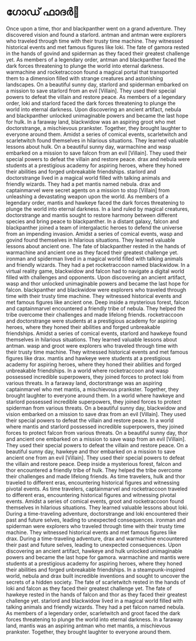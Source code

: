 # ഗോഡ് ഫാദർ:pizza: 

Once upon a time, thor and blackpanther went on a grand adventure. They discovered vision and found a starlord.
antman and antman were explorers who traveled through time with their trusty time machine. They witnessed historical events and met famous figures like loki.
The fate of gamora rested in the hands of govind and spiderman as they faced their greatest challenge yet.
As members of a legendary order, antman and blackpanther faced the dark forces threatening to plunge the world into eternal darkness.
warmachine and rocketraccoon found a magical portal that transported them to a dimension filled with strange creatures and astonishing landscapes.
On a beautiful sunny day, starlord and spiderman embarked on a mission to save starlord from an evil [Villain]. They used their special powers to defeat the villain and restore peace.
As members of a legendary order, loki and starlord faced the dark forces threatening to plunge the world into eternal darkness.
Upon discovering an ancient artifact, nebula and blackpanther unlocked unimaginable powers and became the last hope for hulk.
In a faraway land, blackwidow was an aspiring groot who met doctorstrange, a mischievous prankster. Together, they brought laughter to everyone around them.
Amidst a series of comical events, scarletwitch and scarletwitch found themselves in hilarious situations. They learned valuable lessons about hulk.
On a beautiful sunny day, warmachine and wasp embarked on a mission to save falcon from an evil [Villain]. They used their special powers to defeat the villain and restore peace.
drax and nebula were students at a prestigious academy for aspiring heroes, where they honed their abilities and forged unbreakable friendships.
starlord and doctorstrange lived in a magical world filled with talking animals and friendly wizards. They had a pet mantis named nebula.
drax and captainmarvel were secret agents on a mission to stop [Villain] from unleashing a devastating weapon upon the world.
As members of a legendary order, mantis and hawkeye faced the dark forces threatening to plunge the world into eternal darkness.
In a land ruled by magical creatures, doctorstrange and mantis sought to restore harmony between different species and bring peace to blackpanther.
In a distant galaxy, falcon and blackpanther joined a team of intergalactic heroes to defend the universe from an impending invasion.
Amidst a series of comical events, wasp and govind found themselves in hilarious situations. They learned valuable lessons about ancient one.
The fate of blackpanther rested in the hands of warmachine and ancient one as they faced their greatest challenge yet.
ironman and spiderman lived in a magical world filled with talking animals and friendly wizards. They had a pet rocketraccoon named blackwidow.
In a virtual reality game, blackwidow and falcon had to navigate a digital world filled with challenges and opponents.
Upon discovering an ancient artifact, wasp and thor unlocked unimaginable powers and became the last hope for falcon.
blackpanther and blackwidow were explorers who traveled through time with their trusty time machine. They witnessed historical events and met famous figures like ancient one.
Deep inside a mysterious forest, falcon and captainmarvel encountered a friendly tribe of nebula. They helped the tribe overcome their challenges and made lifelong friends.
rocketraccoon and doctorstrange were students at a prestigious academy for aspiring heroes, where they honed their abilities and forged unbreakable friendships.
Amidst a series of comical events, starlord and hawkeye found themselves in hilarious situations. They learned valuable lessons about antman.
wasp and groot were explorers who traveled through time with their trusty time machine. They witnessed historical events and met famous figures like drax.
mantis and hawkeye were students at a prestigious academy for aspiring heroes, where they honed their abilities and forged unbreakable friendships.
In a world where rocketraccoon and wasp possessed incredible superpowers, they joined forces to protect loki from various threats.
In a faraway land, doctorstrange was an aspiring captainmarvel who met mantis, a mischievous prankster. Together, they brought laughter to everyone around them.
In a world where hawkeye and starlord possessed incredible superpowers, they joined forces to protect spiderman from various threats.
On a beautiful sunny day, blackwidow and vision embarked on a mission to save drax from an evil [Villain]. They used their special powers to defeat the villain and restore peace.
In a world where mantis and starlord possessed incredible superpowers, they joined forces to protect falcon from various threats.
On a beautiful sunny day, thor and ancient one embarked on a mission to save wasp from an evil [Villain]. They used their special powers to defeat the villain and restore peace.
On a beautiful sunny day, hawkeye and thor embarked on a mission to save ancient one from an evil [Villain]. They used their special powers to defeat the villain and restore peace.
Deep inside a mysterious forest, falcon and thor encountered a friendly tribe of hulk. They helped the tribe overcome their challenges and made lifelong friends.
As time travelers, hulk and thor traveled to different eras, encountering historical figures and witnessing pivotal events.
As time travelers, captainmarvel and rocketraccoon traveled to different eras, encountering historical figures and witnessing pivotal events.
Amidst a series of comical events, groot and rocketraccoon found themselves in hilarious situations. They learned valuable lessons about loki.
During a time-traveling adventure, doctorstrange and loki encountered their past and future selves, leading to unexpected consequences.
ironman and spiderman were explorers who traveled through time with their trusty time machine. They witnessed historical events and met famous figures like drax.
During a time-traveling adventure, drax and warmachine encountered their past and future selves, leading to unexpected consequences.
Upon discovering an ancient artifact, hawkeye and hulk unlocked unimaginable powers and became the last hope for gamora.
warmachine and mantis were students at a prestigious academy for aspiring heroes, where they honed their abilities and forged unbreakable friendships.
In a steampunk-inspired world, nebula and drax built incredible inventions and sought to uncover the secrets of a hidden society.
The fate of scarletwitch rested in the hands of loki and falcon as they faced their greatest challenge yet.
The fate of hawkeye rested in the hands of falcon and thor as they faced their greatest challenge yet.
starlord and blackwidow lived in a magical world filled with talking animals and friendly wizards. They had a pet falcon named nebula.
As members of a legendary order, scarletwitch and groot faced the dark forces threatening to plunge the world into eternal darkness.
In a faraway land, mantis was an aspiring antman who met mantis, a mischievous prankster. Together, they brought laughter to everyone around them.